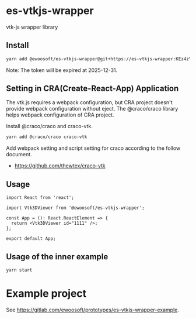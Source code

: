 # es-vtkjs-wrapper

vtk-js wrapper library

## Install

```bash
yarn add @ewoosoft/es-vtkjs-wrapper@git+https://es-vtkjs-wrapper:KEz4zYsNUs1VzDLgBjfD@gitlab.com/ewoosoft/prototypes/vpopviewer-frontend-prototype/es-vtkjs-wrapper.git
```

Note: The token will be expired at 2025-12-31.

## Setting in CRA(Create-React-App) Application

The vtk.js requires a webpack configuration, but CRA project doesn't provide webpack configuration without eject.
The @craco/craco library helps webpack configuration of CRA project.

Install @craco/craco and craco-vtk.

```bash
yarn add @craco/craco craco-vtk
```

Add webpack setting and script setting for craco according to the follow document.

- https://github.com/thewtex/craco-vtk

## Usage

```tsx
import React from 'react';

import Vtk3DViewer from '@ewoosoft/es-vtkjs-wrapper';

const App = (): React.ReactElement => {
  return <Vtk3DViewer id="1111" />;
};

export default App;
```

## Usage of the inner example

```bash
yarn start
```

# Example project

See https://gitlab.com/ewoosoft/prototypes/es-vtkjs-wrapper-example.

